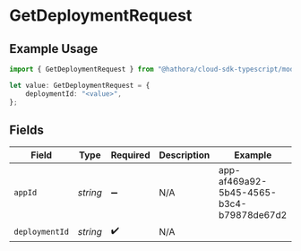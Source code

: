 # GetDeploymentRequest

## Example Usage

```typescript
import { GetDeploymentRequest } from "@hathora/cloud-sdk-typescript/models/operations";

let value: GetDeploymentRequest = {
    deploymentId: "<value>",
};
```

## Fields

| Field                                    | Type                                     | Required                                 | Description                              | Example                                  |
| ---------------------------------------- | ---------------------------------------- | ---------------------------------------- | ---------------------------------------- | ---------------------------------------- |
| `appId`                                  | *string*                                 | :heavy_minus_sign:                       | N/A                                      | app-af469a92-5b45-4565-b3c4-b79878de67d2 |
| `deploymentId`                           | *string*                                 | :heavy_check_mark:                       | N/A                                      |                                          |